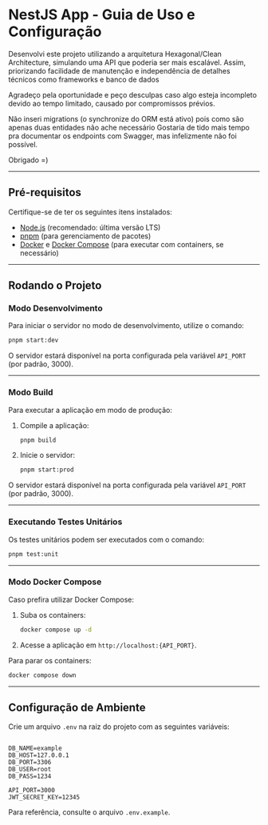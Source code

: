 # NestJS App - Guia de Uso e Configuração

Desenvolvi este projeto utilizando a arquitetura Hexagonal/Clean Architecture, simulando uma API que poderia ser mais escalável. Assim, priorizando facilidade de manutenção e independência de detalhes técnicos como frameworks e banco de dados

Agradeço pela oportunidade e peço desculpas caso algo esteja incompleto devido ao tempo limitado, causado por compromissos prévios.

Não inseri migrations (o synchronize do ORM está ativo) pois como são apenas duas entidades não ache necessário
Gostaria de tido mais tempo pra documentar os endpoints com Swagger, mas infelizmente não foi possível.

Obrigado =)

---

## Pré-requisitos

Certifique-se de ter os seguintes itens instalados:

- [Node.js](https://nodejs.org) (recomendado: última versão LTS)
- [pnpm](https://pnpm.io/installation) (para gerenciamento de pacotes)
- [Docker](https://www.docker.com) e [Docker Compose](https://docs.docker.com/compose/) (para executar com containers, se necessário)

---

## Rodando o Projeto

### Modo Desenvolvimento

Para iniciar o servidor no modo de desenvolvimento, utilize o comando:

```bash
pnpm start:dev
```

O servidor estará disponível na porta configurada pela variável `API_PORT` (por padrão, 3000).

---

### Modo Build

Para executar a aplicação em modo de produção:

1. Compile a aplicação:

   ```bash
   pnpm build
   ```

2. Inicie o servidor:

   ```bash
   pnpm start:prod
   ```

O servidor estará disponível na porta configurada pela variável `API_PORT` (por padrão, 3000).

---

### Executando Testes Unitários

Os testes unitários podem ser executados com o comando:

```bash
pnpm test:unit
```

---

### Modo Docker Compose

Caso prefira utilizar Docker Compose:

1. Suba os containers:

   ```bash
   docker compose up -d
   ```

2. Acesse a aplicação em `http://localhost:{API_PORT}`.

Para parar os containers:

```bash
docker compose down
```

---

## Configuração de Ambiente

Crie um arquivo `.env` na raiz do projeto com as seguintes variáveis:

```

DB_NAME=example
DB_HOST=127.0.0.1
DB_PORT=3306
DB_USER=root
DB_PASS=1234

API_PORT=3000
JWT_SECRET_KEY=12345
```

Para referência, consulte o arquivo `.env.example`.
